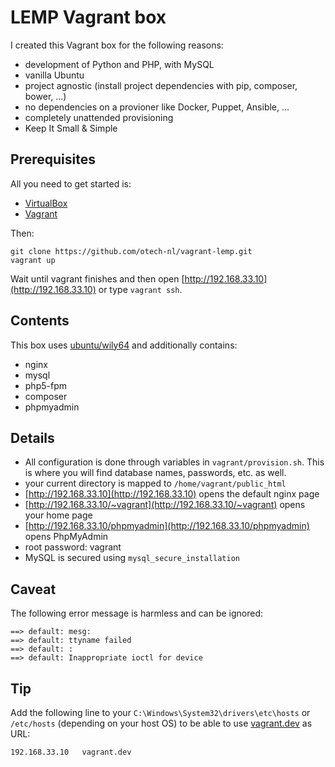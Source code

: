 # LEMP Vagrant box

I created this Vagrant box for the following reasons:

* development of Python and PHP, with MySQL
* vanilla Ubuntu
* project agnostic (install project dependencies with pip, composer, bower, ...)
* no dependencies on a provioner like Docker, Puppet, Ansible, ...
* completely unattended provisioning
* Keep It Small & Simple

## Prerequisites

All you need to get started is:

* [VirtualBox](https://www.virtualbox.org/)
* [Vagrant](https://www.vagrantup.com/)

Then:

    git clone https://github.com/otech-nl/vagrant-lemp.git
    vagrant up

Wait until vagrant finishes and then open [http://192.168.33.10](http://192.168.33.10) or type `vagrant ssh`.

## Contents

This box uses [ubuntu/wily64](https://vagrantcloud.com/ubuntu/boxes/wily64) and additionally contains:

* nginx
* mysql
* php5-fpm
* composer
* phpmyadmin

## Details

* All configuration is done through variables in `vagrant/provision.sh`. This is where you will find database names, passwords, etc. as well.
* your current directory is mapped to `/home/vagrant/public_html`
* [http://192.168.33.10](http://192.168.33.10) opens the default nginx page
* [http://192.168.33.10/~vagrant](http://192.168.33.10/~vagrant) opens your home page
* [http://192.168.33.10/phpmyadmin](http://192.168.33.10/phpmyadmin) opens PhpMyAdmin
* root password: vagrant
* MySQL is secured using `mysql_secure_installation`

## Caveat

The following error message is harmless and can be ignored:

    ==> default: mesg:
    ==> default: ttyname failed
    ==> default: :
    ==> default: Inappropriate ioctl for device

## Tip

Add the following line to your `C:\Windows\System32\drivers\etc\hosts` or `/etc/hosts` (depending on your host OS) to be able to use [vagrant.dev](http://vagrant.dev) as URL:

    192.168.33.10	vagrant.dev
